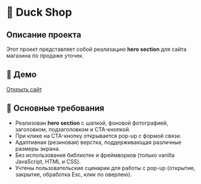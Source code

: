 # 🦆 Duck Shop 

## Описание проекта

Этот проект представляет собой реализацию **hero section** для сайта магазина по продаже уточек. 

## 🔗 Демо
[Открыть сайт](https://adwin-test-task-sooty.vercel.app)

## 📌 Основные требования
- Реализован **hero section** с шапкой, фоновой фотографией, заголовком, подзаголовком и CTA-кнопкой.
- При клике на CTA-кнопку открывается pop-up с формой связи.
- Адаптивная (резиновая) верстка, поддерживающая различные размеры экрана.
- Без использования библиотек и фреймворков (только vanilla JavaScript, HTML и CSS).
- Учтены пользовательские сценарии для работы с pop-up (открытие, закрытие, обработка Esc, клик по оверлею).
